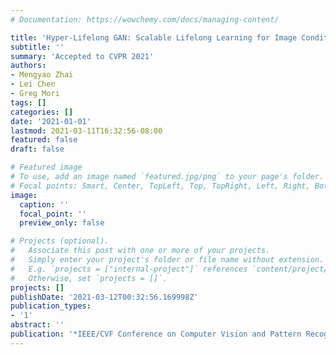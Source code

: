 ```yaml
---
# Documentation: https://wowchemy.com/docs/managing-content/

title: 'Hyper-Lifelong GAN: Scalable Lifelong Learning for Image Conditioned Generation'
subtitle: ''
summary: 'Accepted to CVPR 2021'
authors:
- Mengyao Zhai
- Lei Chen
- Greg Mori
tags: []
categories: []
date: '2021-01-01'
lastmod: 2021-03-11T16:32:56-08:00
featured: false
draft: false

# Featured image
# To use, add an image named `featured.jpg/png` to your page's folder.
# Focal points: Smart, Center, TopLeft, Top, TopRight, Left, Right, BottomLeft, Bottom, BottomRight.
image:
  caption: ''
  focal_point: ''
  preview_only: false

# Projects (optional).
#   Associate this post with one or more of your projects.
#   Simply enter your project's folder or file name without extension.
#   E.g. `projects = ["internal-project"]` references `content/project/deep-learning/index.md`.
#   Otherwise, set `projects = []`.
projects: []
publishDate: '2021-03-12T00:32:56.169998Z'
publication_types:
- '1'
abstract: ''
publication: '*IEEE/CVF Conference on Computer Vision and Pattern Recognition (CVPR)*'
---
```

